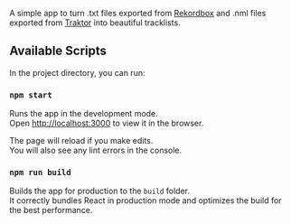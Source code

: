 A simple app to turn .txt files exported from [Rekordbox](https://rekordbox.com/en/) and .nml files exported from [Traktor](https://en.wikipedia.org/wiki/Traktor) into beautiful tracklists.

## Available Scripts

In the project directory, you can run:

### `npm start`

Runs the app in the development mode.<br />
Open [http://localhost:3000](http://localhost:3000) to view it in the browser.

The page will reload if you make edits.<br />
You will also see any lint errors in the console.

### `npm run build`

Builds the app for production to the `build` folder.<br />
It correctly bundles React in production mode and optimizes the build for the best performance.
